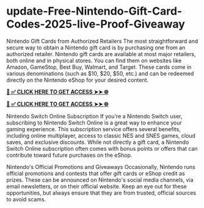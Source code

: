 # update-Free-Nintendo-Gift-Card-Codes-2025-live-Proof-Giveaway
Nintendo Gift Cards from Authorized Retailers The most straightforward and secure way to obtain a Nintendo gift card is by purchasing one from an authorized retailer. Nintendo gift cards are available at most major retailers, both online and in physical stores. You can find them on websites like Amazon, GameStop, Best Buy, Walmart, and Target. These cards come in various denominations (such as $10, $20, $50, etc.) and can be redeemed directly on the Nintendo eShop for your desired content.

**[📌 ✅ CLICK HERE TO GET ACCESS ➤➤ 🌐](https://toptoolmy.blogspot.com/)**

**[📌 ✅ CLICK HERE TO GET ACCESS ➤➤ 🌐](https://toptoolmy.blogspot.com/)**

Nintendo Switch Online Subscription If you're a Nintendo Switch user, subscribing to Nintendo Switch Online is a great way to enhance your gaming experience. This subscription service offers several benefits, including online multiplayer, access to classic NES and SNES games, cloud saves, and exclusive discounts. While not directly a gift card, a Nintendo Switch Online subscription often comes with bonus points or offers that can contribute toward future purchases on the eShop.

Nintendo's Official Promotions and Giveaways Occasionally, Nintendo runs official promotions and contests that offer gift cards or eShop credit as prizes. These can be announced on Nintendo's social media channels, via email newsletters, or on their official website. Keep an eye out for these opportunities, but always ensure that they are from trusted, official sources to avoid scams.
